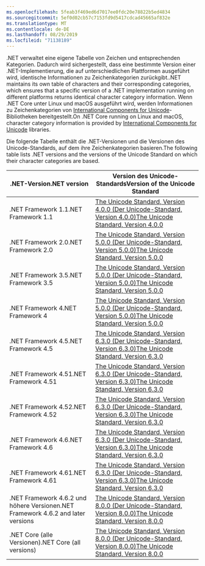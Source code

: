 ```yaml
---
ms.openlocfilehash: 5feab3f469ed6d7017ee0fdc20e78822b5ed4834
ms.sourcegitcommit: 5ef0d02cb57c7153fd9d5417cdcad45665af832e
ms.translationtype: MT
ms.contentlocale: de-DE
ms.lasthandoff: 08/29/2019
ms.locfileid: "71138189"
---
```

 <span data-ttu-id="11d6a-101">.NET verwaltet eine eigene Tabelle von Zeichen und entsprechenden Kategorien. Dadurch wird sichergestellt, dass eine bestimmte Version einer .NET-Implementierung, die auf unterschiedlichen Plattformen ausgeführt wird, identische Informationen zu Zeichenkategorien zurückgibt.</span><span class="sxs-lookup"><span data-stu-id="11d6a-101">.NET maintains its own table of characters and their corresponding categories, which ensures that a specific version of a .NET implementation running on different platforms returns identical character category information.</span></span> <span data-ttu-id="11d6a-102">Wenn .NET Core unter Linux und macOS ausgeführt wird, werden Informationen zu Zeichenkategorien von [International Components for Unicode](http://site.icu-project.org/)-Bibliotheken bereitgestellt.</span><span class="sxs-lookup"><span data-stu-id="11d6a-102">On .NET Core running on Linux and macOS, character category information is provided by  [International Components for Unicode](http://site.icu-project.org/) libraries.</span></span>
 
 <span data-ttu-id="11d6a-103">Die folgende Tabelle enthält die .NET-Versionen und die Versionen des Unicode-Standards, auf dem ihre Zeichenkategorien basieren.</span><span class="sxs-lookup"><span data-stu-id="11d6a-103">The following table lists .NET versions and the versions of the Unicode Standard on which their character categories are based.</span></span>   
  
|<span data-ttu-id="11d6a-104">.NET-Version</span><span class="sxs-lookup"><span data-stu-id="11d6a-104">.NET version</span></span>|<span data-ttu-id="11d6a-105">Version des Unicode-Standards</span><span class="sxs-lookup"><span data-stu-id="11d6a-105">Version of the Unicode Standard</span></span>|  
|----------------------------|-------------------------------------|  
|<span data-ttu-id="11d6a-106">.NET Framework 1.1</span><span class="sxs-lookup"><span data-stu-id="11d6a-106">.NET Framework 1.1</span></span>|[<span data-ttu-id="11d6a-107">The Unicode Standard, Version 4.0.0 (Der Unicode-Standard, Version 4.0.0)</span><span class="sxs-lookup"><span data-stu-id="11d6a-107">The Unicode Standard, Version 4.0.0</span></span>](https://www.unicode.org/versions/Unicode4.0.0/)|  
|<span data-ttu-id="11d6a-108">.NET Framework 2.0</span><span class="sxs-lookup"><span data-stu-id="11d6a-108">.NET Framework 2.0</span></span>|[<span data-ttu-id="11d6a-109">The Unicode Standard, Version 5.0.0 (Der Unicode-Standard, Version 5.0.0)</span><span class="sxs-lookup"><span data-stu-id="11d6a-109">The Unicode Standard, Version 5.0.0</span></span>](https://www.unicode.org/versions/Unicode5.0.0)|  
|<span data-ttu-id="11d6a-110">.NET Framework 3.5</span><span class="sxs-lookup"><span data-stu-id="11d6a-110">.NET Framework 3.5</span></span>|[<span data-ttu-id="11d6a-111">The Unicode Standard, Version 5.0.0 (Der Unicode-Standard, Version 5.0.0)</span><span class="sxs-lookup"><span data-stu-id="11d6a-111">The Unicode Standard, Version 5.0.0</span></span>](https://www.unicode.org/versions/Unicode5.0.0)|  
|<span data-ttu-id="11d6a-112">.NET Framework 4</span><span class="sxs-lookup"><span data-stu-id="11d6a-112">.NET Framework 4</span></span>|[<span data-ttu-id="11d6a-113">The Unicode Standard, Version 5.0.0 (Der Unicode-Standard, Version 5.0.0)</span><span class="sxs-lookup"><span data-stu-id="11d6a-113">The Unicode Standard, Version 5.0.0</span></span>](https://www.unicode.org/versions/Unicode5.0.0)|  
|<span data-ttu-id="11d6a-114">.NET Framework 4.5</span><span class="sxs-lookup"><span data-stu-id="11d6a-114">.NET Framework 4.5</span></span>|[<span data-ttu-id="11d6a-115">The Unicode Standard, Version 6.3.0 (Der Unicode-Standard, Version 6.3.0)</span><span class="sxs-lookup"><span data-stu-id="11d6a-115">The Unicode Standard, Version 6.3.0</span></span>](https://www.unicode.org/versions/Unicode6.3.0/)|  
|<span data-ttu-id="11d6a-116">.NET Framework 4.51</span><span class="sxs-lookup"><span data-stu-id="11d6a-116">.NET Framework 4.51</span></span>|[<span data-ttu-id="11d6a-117">The Unicode Standard, Version 6.3.0 (Der Unicode-Standard, Version 6.3.0)</span><span class="sxs-lookup"><span data-stu-id="11d6a-117">The Unicode Standard, Version 6.3.0</span></span>](https://www.unicode.org/versions/Unicode6.3.0/)|  
|<span data-ttu-id="11d6a-118">.NET Framework 4.52</span><span class="sxs-lookup"><span data-stu-id="11d6a-118">.NET Framework 4.52</span></span>|[<span data-ttu-id="11d6a-119">The Unicode Standard, Version 6.3.0 (Der Unicode-Standard, Version 6.3.0)</span><span class="sxs-lookup"><span data-stu-id="11d6a-119">The Unicode Standard, Version 6.3.0</span></span>](https://www.unicode.org/versions/Unicode6.3.0/)|  
|<span data-ttu-id="11d6a-120">.NET Framework 4.6</span><span class="sxs-lookup"><span data-stu-id="11d6a-120">.NET Framework 4.6</span></span>|[<span data-ttu-id="11d6a-121">The Unicode Standard, Version 6.3.0 (Der Unicode-Standard, Version 6.3.0)</span><span class="sxs-lookup"><span data-stu-id="11d6a-121">The Unicode Standard, Version 6.3.0</span></span>](https://www.unicode.org/versions/Unicode6.3.0/)|  
|<span data-ttu-id="11d6a-122">.NET Framework 4.61</span><span class="sxs-lookup"><span data-stu-id="11d6a-122">.NET Framework 4.61</span></span>|[<span data-ttu-id="11d6a-123">The Unicode Standard, Version 6.3.0 (Der Unicode-Standard, Version 6.3.0)</span><span class="sxs-lookup"><span data-stu-id="11d6a-123">The Unicode Standard, Version 6.3.0</span></span>](https://www.unicode.org/versions/Unicode6.3.0/)|  
|<span data-ttu-id="11d6a-124">.NET Framework 4.6.2 und höhere Versionen</span><span class="sxs-lookup"><span data-stu-id="11d6a-124">.NET Framework 4.6.2 and later versions</span></span>|[<span data-ttu-id="11d6a-125">The Unicode Standard, Version 8.0.0 (Der Unicode-Standard, Version 8.0.0)</span><span class="sxs-lookup"><span data-stu-id="11d6a-125">The Unicode Standard, Version 8.0.0</span></span>](https://www.unicode.org/versions/Unicode8.0.0/)|  
|<span data-ttu-id="11d6a-126">.NET Core (alle Versionen)</span><span class="sxs-lookup"><span data-stu-id="11d6a-126">.NET Core (all versions)</span></span>|[<span data-ttu-id="11d6a-127">The Unicode Standard, Version 8.0.0 (Der Unicode-Standard, Version 8.0.0)</span><span class="sxs-lookup"><span data-stu-id="11d6a-127">The Unicode Standard, Version 8.0.0</span></span>](https://www.unicode.org/versions/Unicode8.0.0/)|
  
